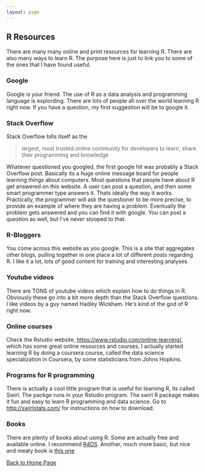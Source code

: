 ```yaml
---
layout: page
---
```


## R Resources

There are many many online and print resources for learning R. There are also many ways to learn R. The purpose here is just to link you to some of the ones that I have found useful.

### Google
Google is your friend. The use of R as a data analysis and programming language is explording. There are lots of people all over the world learning R right now. If you have a question, my first suggestion will be to google it. 

### Stack Overflow 
Stack Overflow bills itself as the 

> largest, most trusted online community for developers to learn, share their programming and knowledge

Whatever questioned you googled, the first google hit was probably a Stack Overflow post.  Basically its a huge online message board for people learning things about computers. Most questions that people have about R get answered on this website. A user can post a question, and then some smart programmer type answers it. Thats ideally the way it works. Practically, the programmer will ask the questioner to be more precise, to provide an example of where they are having a problem. Eventually the problem gets answered and you can find it with google. You can post a question as well, but I've never stooped to that.


### R-Bloggers

You come across this website as you google. This is a site that aggregates other blogs, pulling together in one place a lot of different posts regarding R. I like it a lot, lots of good content for training and interesting analyses.


### Youtube videos

There are TONS of youtube videos which explain how to do things in R. Obviously these go into a bit more depth than the Stack Overflow questions. I like videos by a guy named Hadley Wickham. He's kind of the god of R right now.


### Online courses
Check the Rstudio website, https://www.rstudio.com/online-learning/, which has some great online resources and courses. I actually started learning R by doing a coursera course, called the data science specialization in Coursera, by some statisticians from Johns Hopkins.

### Programs for R programming
There is actually a cool little program that is useful for learning R, its called Swirl. The packge runs in your Rstudio program. The swirl R package makes it fun and easy to learn R programming and data science. Go to http://swirlstats.com/ for instructions on how to download.


### Books
There are plenty of books about using R. Some are actually free and available online. I recommend [R4DS](http://r4ds.had.co.nz/). 
Another, much more basic, but nice and meaty book is [this one](https://ismayc.github.io/moderndiver-book/)


[Back to Home Page](../README.html)


